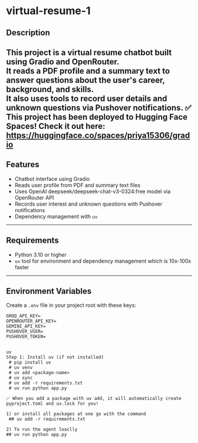 
# virtual-resume-1

## Description
This project is a virtual resume chatbot built using Gradio and OpenRouter.  
It reads a PDF profile and a summary text to answer questions about the user's career, background, and skills.  
It also uses tools to record user details and unknown questions via Pushover notifications.
✅ This project has been deployed to Hugging Face Spaces!
Check it out here: https://huggingface.co/spaces/priya15306/gradio
---

## Features

- Chatbot interface using Gradio
- Reads user profile from PDF and summary text files
- Uses OpenAI deepseek/deepseek-chat-v3-0324:free model via OpenRouter API
- Records user interest and unknown questions with Pushover notifications
- Dependency management with `uv`

---

## Requirements

- Python 3.10 or higher
- `uv` tool for environment and dependency management which is 10x-100x faster

---

## Environment Variables

Create a `.env` file in your project root with these keys:

```env
GROQ_API_KEY=
OPENROUTER_API_KEY=
GEMINI_API_KEY=
PUSHOVER_USER=
PUSHOVER_TOKEN=


uv
Step 1: Install uv (if not installed)
 # pip install uv
 # uv venv
 # uv add <package-name>
 # uv sync
 # uv add -r requirements.txt
 # uv run python app.py 

✅ When you add a package with uv add, it will automatically create pyproject.toml and uv.lock for you!

1) or install all packages at one go with the command 
 ## uv add -r requirements.txt

2) To run the agent loaclly
## uv run python app.py
 
